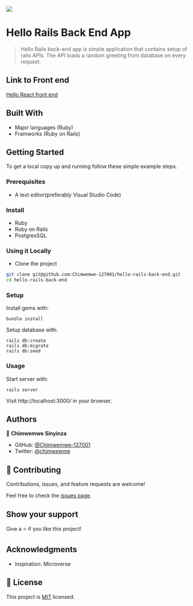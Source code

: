 ![](https://img.shields.io/badge/Chimwemwe--127001-blueviolet)

# Hello Rails Back End App

> Hello Rails back-end app is simple application that contains setup of rails APIs. The API loads a random greeting from database on every requset.

## Link to Front end

[Hello React front end](https://github.com/Chimwemwe-127001/hello-react-front-end)

## Built With

- Major languages (Ruby)
- Framworks (Ruby on Rails)

## Getting Started

To get a local copy up and running follow these simple example steps.

### Prerequisites
- A text editor(preferably Visual Studio Code)

### Install
- Ruby
- Ruby on Rails
- PostgresSQL

### Using it Locally

- Clone the project

```sh
git clone git@github.com:Chimwemwe-127001/hello-rails-back-end.git
cd hello-rails-back-end
```

### Setup

Install gems with:

```
bundle install
```

Setup database with:

```
rails db:create
rails db:migrate
rails db:seed
```

### Usage

Start server with:

```
rails server
```

Visit http://localhost:3000/ in your browser.

## Authors

👤 **Chimwemwe Sinyinza**

- GitHub: [@Chimwemwe-127001](https://github.com/Chimwemwe-127001)
- Twitter: [@chimwewme](https://twitter.com/chimwewme)

## 🤝 Contributing

Contributions, issues, and feature requests are welcome!

Feel free to check the [issues page](https://github.com/Chimwemwe-127001/hello-rails-back-end/issues).

## Show your support

Give a ⭐️ if you like this project!

## Acknowledgments

- Inspiration: Microverse

## 📝 License

This project is [MIT](./LICENSE.md) licensed.